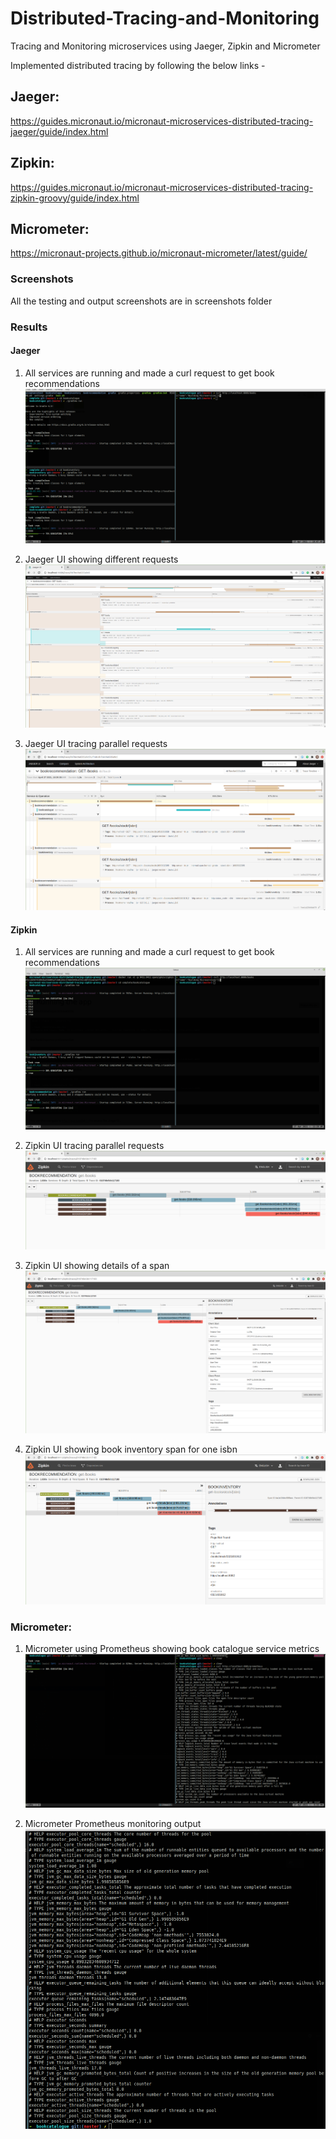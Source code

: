 # Distributed-Tracing-and-Monitoring
Tracing and Monitoring microservices using Jaeger, Zipkin and Micrometer

Implemented distributed tracing by following the below links -

## Jaeger:
https://guides.micronaut.io/micronaut-microservices-distributed-tracing-jaeger/guide/index.html

## Zipkin:
https://guides.micronaut.io/micronaut-microservices-distributed-tracing-zipkin-groovy/guide/index.html

## Micrometer:
https://micronaut-projects.github.io/micronaut-micrometer/latest/guide/

### Screenshots
All the testing and output screenshots are in screenshots folder

### Results

#### Jaeger
1.  All services are running and made a curl request to get book recommendations
![ ](/screenshots/running-microservices-jaeger-tracing.png?raw=true "All Services are up and running")

2. Jaeger UI showing different requests
![ ](/screenshots/jaeger-UI.png?raw=true "Jaeger UI")

3. Jaeger UI tracing parallel requests
![ ](/screenshots/bookinventory-parallel-requests-jaeger-tracing.png?raw=true "Jaeger UI tracing parallel requests")


#### Zipkin
1.  All services are running and made a curl request to get book recommendations
![ ](/screenshots/running-microservices-zipkin-tracing.png?raw=true "All Services are up and running")

2. Zipkin UI tracing parallel requests
![ ](/screenshots/book-inventory-parallel-requests-zipkin-UI.png?raw=true "Zipkin UI tracing parallel requests")

3. Zipkin UI showing details of a span
![ ](/screenshots/detail-span-zipkin-tracing.png?raw=true "Zipkin UI showing detail span")

4. Zipkin UI showing book inventory span for one isbn
![ ](/screenshots/books-stock-isbn-span-zipkin-tracing.png?raw=true "Zipkin UI showing isbn span")

### Micrometer:
1.  Micrometer using Prometheus showing book catalogue service metrics
![ ](/screenshots/micrometer-prometheus-service-running.png?raw=true "Micrometer with promentheus")

2. Micrometer Prometheus monitoring output
![ ](/screenshots/micrometer-prometheus-output.png?raw=true "Micrometer Prometheus monitoring output")




